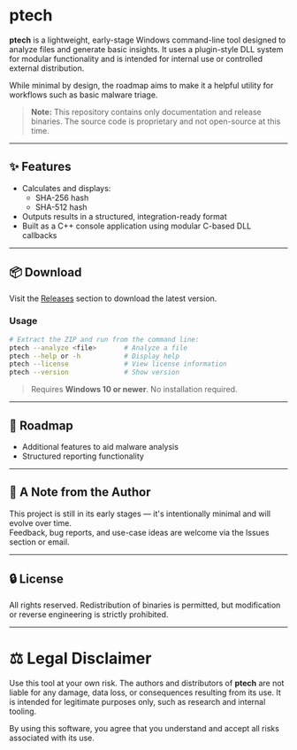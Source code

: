 # ptech

**ptech** is a lightweight, early-stage Windows command-line tool designed to analyze files and generate basic insights. It uses a plugin-style DLL system for modular functionality and is intended for internal use or controlled external distribution.

While minimal by design, the roadmap aims to make it a helpful utility for workflows such as basic malware triage.

> **Note:** This repository contains only documentation and release binaries. The source code is proprietary and not open-source at this time.

---

## ✨ Features

- Calculates and displays:
  - SHA-256 hash
  - SHA-512 hash
- Outputs results in a structured, integration-ready format
- Built as a C++ console application using modular C-based DLL callbacks

---

## 📦 Download

Visit the [Releases](#) section to download the latest version.

### Usage

```bash
# Extract the ZIP and run from the command line:
ptech --analyze <file>       # Analyze a file
ptech --help or -h           # Display help
ptech --license              # View license information
ptech --version              # Show version
```

> Requires **Windows 10 or newer**. No installation required.

---

## 🚧 Roadmap

- Additional features to aid malware analysis
- Structured reporting functionality

---

## 💬 A Note from the Author

This project is still in its early stages — it's intentionally minimal and will evolve over time.  
Feedback, bug reports, and use-case ideas are welcome via the Issues section or email.

---

## 🔒 License

All rights reserved. Redistribution of binaries is permitted, but modification or reverse engineering is strictly prohibited.


---

# ⚖️ Legal Disclaimer

Use this tool at your own risk. The authors and distributors of **ptech** are not liable for any damage, data loss, or consequences resulting from its use. It is intended for legitimate purposes only, such as research and internal tooling.

By using this software, you agree that you understand and accept all risks associated with its use.
